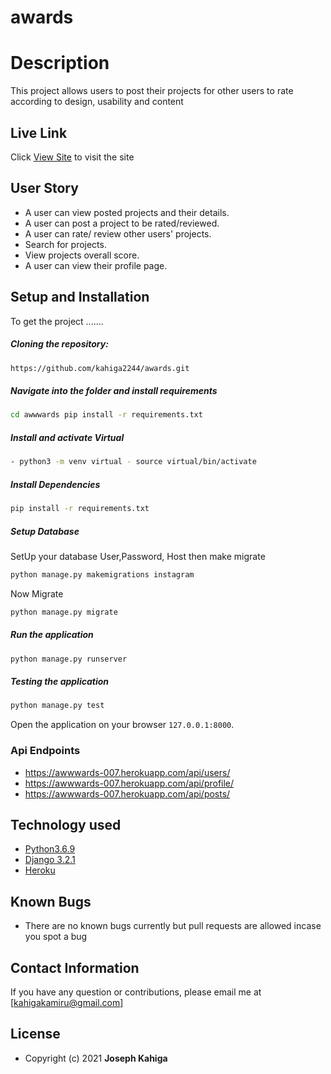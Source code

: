 # awards

# Description

This project allows users to post their projects for other users to rate according to design, usability and content

## Live Link

Click [View Site](https://awwwards-007.herokuapp.com/) to visit the site

## User Story

- A user can view posted projects and their details.
- A user can post a project to be rated/reviewed.
- A user can rate/ review other users' projects.
- Search for projects.
- View projects overall score.
- A user can view their profile page.

## Setup and Installation

To get the project .......

##### Cloning the repository:

```bash
https://github.com/kahiga2244/awards.git
```

##### Navigate into the folder and install requirements

```bash
cd awwwards pip install -r requirements.txt
```

##### Install and activate Virtual

```bash
- python3 -m venv virtual - source virtual/bin/activate
```

##### Install Dependencies

```bash
pip install -r requirements.txt
```

##### Setup Database

SetUp your database User,Password, Host then make migrate

```bash
python manage.py makemigrations instagram
```

Now Migrate

```bash
python manage.py migrate
```

##### Run the application

```bash
python manage.py runserver
```

##### Testing the application

```bash
python manage.py test
```

Open the application on your browser `127.0.0.1:8000`.

### Api Endpoints

- https://awwwards-007.herokuapp.com/api/users/
- https://awwwards-007.herokuapp.com/api/profile/
- https://awwwards-007.herokuapp.com/api/posts/

## Technology used

- [Python3.6.9](https://www.python.org/)
- [Django 3.2.1](https://docs.djangoproject.com/en/3.2/)
- [Heroku](https://heroku.com)

## Known Bugs

- There are no known bugs currently but pull requests are allowed incase you spot a bug

## Contact Information

If you have any question or contributions, please email me at [kahigakamiru@gmail.com]

## License

- Copyright (c) 2021 **Joseph Kahiga**